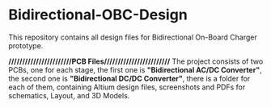 # Bidirectional-OBC-Design
This repository contains all design files for Bidirectional On-Board Charger prototype. 

**///////////////////////PCB Files////////////////////////**
The project consists of two PCBs, one for each stage, the first one is **"Bidirectional AC/DC Converter"**, the second one is **"Bidirectional DC/DC Converter"**, there is a folder for each of them, containing Altium design files, screenshots and PDFs for schematics, Layout, and 3D Models.
